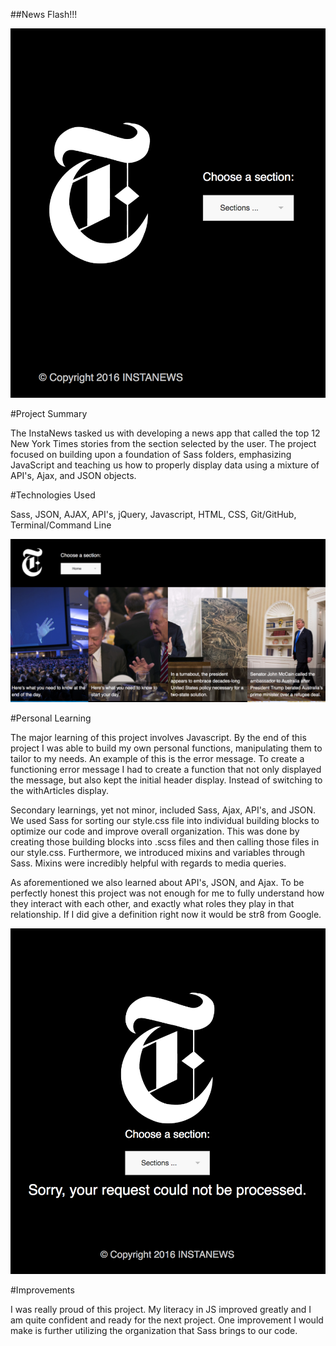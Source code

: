  ##News Flash!!!

 ![Instanews Screenshot](/assets/images/screenshots/homepage.png/)

 #Project Summary

 The InstaNews tasked us with developing a news app that called the top 12 New York Times stories from the section selected by
 the user. The project focused on building upon a foundation of Sass folders, emphasizing JavaScript and teaching us how to
 properly display data using a mixture of API's, Ajax, and JSON objects.

 #Technologies Used
 
 Sass, JSON, AJAX, API's, jQuery, Javascript, HTML, CSS, Git/GitHub, Terminal/Command Line

 ![Scroll down menu](/assets/images/screenshots/with-articles.png/)

 #Personal Learning

 The major learning of this project involves Javascript. By the end of this project I was able to build my own personal
 functions, manipulating them to tailor to my needs. An example of this is the error message. To create a functioning error
 message I had to create a function that not only displayed the message, but also kept the initial header display. Instead of 
 switching to the withArticles display.
 
 Secondary learnings, yet not minor, included Sass, Ajax, API's, and JSON. We used Sass for sorting our style.css file into 
 individual building blocks to optimize our code and improve overall organization. This was done by creating those building
 blocks into .scss files and then calling those files in our style.css. Furthermore, we introduced mixins and variables 
 through Sass. Mixins were incredibly helpful with regards to media queries.
 
 As aforementioned we also learned about API's, JSON, and Ajax. To be perfectly honest this project was not enough for me to 
 fully understand how they interact with each other, and exactly what roles they play in that relationship. If I did give a
 definition right now it would be str8 from Google.

 ![Error Message](/assets/images/screenshots/error-message.png/)

#Improvements

I was really proud of this project. My literacy in JS improved greatly and I am quite confident and ready for the next project.
One improvement I would make is further utilizing the organization that Sass brings to our code.
